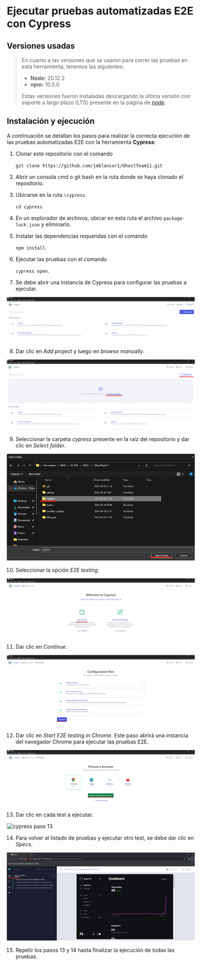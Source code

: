 # Ejecutar pruebas automatizadas E2E con Cypress

## Versiones usadas

> En cuanto a las versiones que se usaron para correr las pruebas en esta herramienta, tenemos las siguientes:
>
> - **Node:** 20.12.2
> - **npm:** 10.5.0
>
> Estas versiones fueron instaladas descargando la última versión con soporte a largo plazo (LTS) presente en la página de [node](https://nodejs.org/en/).

## Instalación y ejecución

A continuación se detallan los pasos para realizar la correcta ejecución de las pruebas automatizadas E2E con la herramienta **Cypress**:

1. Clonar este repositorio con el comando 

    `git clone https://github.com/jmblancor1/GhostTeam11.git`

2. Abrir un consola cmd o git bash en la ruta donde se haya clonado el repositorio.

3. Ubicarse en la ruta `\cypress`.

    `cd cypress`

4. En un explorador de archivos, ubicar en esta ruta el archivo `package-lock.json` y eliminarlo.

5. Instalar las dependencias requeridas con el comando 

    `npm install`.

6. Ejecutar las pruebas con el comando 
    
    `cypress open`.

7. Se debe abrir una instancia de Cypress para configurar las pruebas a ejecutar.

![cypress paso 7](assets/1.png)

8. Dar clic en _Add project_ y luego en _browse manually_.

![cypress paso 8](assets/2.png)

9. Seleccionar la carpeta _cypress_ presente en la raíz del repositorio y dar clic en _Select folder_.

![cypress paso 9](assets/3.png)

10. Seleccionar la opción _E2E testing_.

![cypress paso 10](assets/4.png)

11. Dar clic en _Continue_.

![cypress paso 11](assets/5.png)

12. Dar clic en _Start E2E testing in Chrome_. Este paso abrirá una instancia del navegador Chrome para ejecutar las pruebas E2E.

![cypress paso 12](assets/6.png)

13. Dar clic en cada test a ejecutar.

![cypress paso 13](assets/7.png)

14. Para volver al listado de pruebas y ejecutar otro test, se debe dar clic en _Specs_.

![cypress paso 14](assets/8.png)

15. Repetir los pasos 13 y 14 hasta finalizar la ejecución de todas las pruebas.